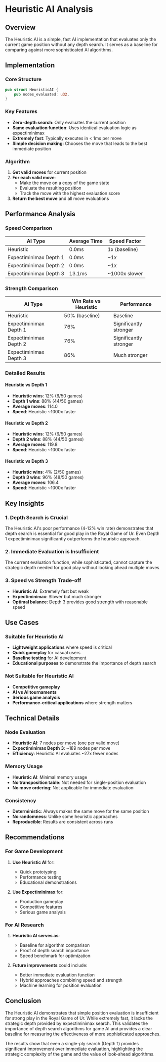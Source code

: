 # Heuristic AI Analysis

## Overview

The Heuristic AI is a simple, fast AI implementation that evaluates only the current game position without any depth search. It serves as a baseline for comparing against more sophisticated AI algorithms.

## Implementation

### Core Structure

```rust
pub struct HeuristicAI {
    pub nodes_evaluated: u32,
}
```

### Key Features

- **Zero-depth search**: Only evaluates the current position
- **Same evaluation function**: Uses identical evaluation logic as expectiminimax
- **Extremely fast**: Typically executes in < 1ms per move
- **Simple decision making**: Chooses the move that leads to the best immediate position

### Algorithm

1. **Get valid moves** for current position
2. **For each valid move**:
   - Make the move on a copy of the game state
   - Evaluate the resulting position
   - Track the move with the highest evaluation score
3. **Return the best move** and all move evaluations

## Performance Analysis

### Speed Comparison

| AI Type                | Average Time | Speed Factor  |
| ---------------------- | ------------ | ------------- |
| Heuristic              | 0.0ms        | 1x (baseline) |
| Expectiminimax Depth 1 | 0.0ms        | ~1x           |
| Expectiminimax Depth 2 | 0.0ms        | ~1x           |
| Expectiminimax Depth 3 | 13.1ms       | ~1000x slower |

### Strength Comparison

| AI Type                | Win Rate vs Heuristic | Performance            |
| ---------------------- | --------------------- | ---------------------- |
| Heuristic              | 50% (baseline)        | Baseline               |
| Expectiminimax Depth 1 | 76%                   | Significantly stronger |
| Expectiminimax Depth 2 | 76%                   | Significantly stronger |
| Expectiminimax Depth 3 | 86%                   | Much stronger          |

### Detailed Results

#### Heuristic vs Depth 1

- **Heuristic wins**: 12% (6/50 games)
- **Depth 1 wins**: 88% (44/50 games)
- **Average moves**: 114.0
- **Speed**: Heuristic ~1000x faster

#### Heuristic vs Depth 2

- **Heuristic wins**: 12% (6/50 games)
- **Depth 2 wins**: 88% (44/50 games)
- **Average moves**: 119.8
- **Speed**: Heuristic ~1000x faster

#### Heuristic vs Depth 3

- **Heuristic wins**: 4% (2/50 games)
- **Depth 3 wins**: 96% (48/50 games)
- **Average moves**: 106.4
- **Speed**: Heuristic ~1000x faster

## Key Insights

### 1. Depth Search is Crucial

The Heuristic AI's poor performance (4-12% win rate) demonstrates that depth search is essential for good play in the Royal Game of Ur. Even Depth 1 expectiminimax significantly outperforms the heuristic approach.

### 2. Immediate Evaluation is Insufficient

The current evaluation function, while sophisticated, cannot capture the strategic depth needed for good play without looking ahead multiple moves.

### 3. Speed vs Strength Trade-off

- **Heuristic AI**: Extremely fast but weak
- **Expectiminimax**: Slower but much stronger
- **Optimal balance**: Depth 3 provides good strength with reasonable speed

## Use Cases

### Suitable for Heuristic AI

- **Lightweight applications** where speed is critical
- **Quick gameplay** for casual users
- **Baseline testing** for AI development
- **Educational purposes** to demonstrate the importance of depth search

### Not Suitable for Heuristic AI

- **Competitive gameplay**
- **AI vs AI tournaments**
- **Serious game analysis**
- **Performance-critical applications** where strength matters

## Technical Details

### Node Evaluation

- **Heuristic AI**: 7 nodes per move (one per valid move)
- **Expectiminimax Depth 3**: ~189 nodes per move
- **Efficiency**: Heuristic AI evaluates ~27x fewer nodes

### Memory Usage

- **Heuristic AI**: Minimal memory usage
- **No transposition table**: Not needed for single-position evaluation
- **No move ordering**: Not applicable for immediate evaluation

### Consistency

- **Deterministic**: Always makes the same move for the same position
- **No randomness**: Unlike some heuristic approaches
- **Reproducible**: Results are consistent across runs

## Recommendations

### For Game Development

1. **Use Heuristic AI** for:
   - Quick prototyping
   - Performance testing
   - Educational demonstrations

2. **Use Expectiminimax** for:
   - Production gameplay
   - Competitive features
   - Serious game analysis

### For AI Research

1. **Heuristic AI serves as**:
   - Baseline for algorithm comparison
   - Proof of depth search importance
   - Speed benchmark for optimization

2. **Future improvements** could include:
   - Better immediate evaluation function
   - Hybrid approaches combining speed and strength
   - Machine learning for position evaluation

## Conclusion

The Heuristic AI demonstrates that simple position evaluation is insufficient for strong play in the Royal Game of Ur. While extremely fast, it lacks the strategic depth provided by expectiminimax search. This validates the importance of depth search algorithms for game AI and provides a clear baseline for measuring the effectiveness of more sophisticated approaches.

The results show that even a single-ply search (Depth 1) provides significant improvement over immediate evaluation, highlighting the strategic complexity of the game and the value of look-ahead algorithms.
